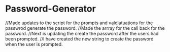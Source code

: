 # Password-Generator
//Made updates to the script for the prompts and valdiatuations for the passwrod generate the password.
//Made the arrray for the call back for the password.
//Next is updating the create the password after the users had been prompted.
//I have created the new string to create the password when the user is prompted.